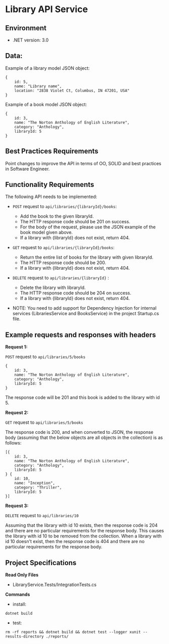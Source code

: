 # Library API Service

## Environment 

- .NET version: 3.0

## Data:  
Example of a library model JSON object:
```
{
    id: 5,
    name: "Library name",
    location: "2838 Violet Ct, Columbus, IN 47201, USA"
}  
```

Example of a book model JSON object:
```
{
    id: 3,
    name: "The Norton Anthology of English Literature",
    category: "Anthology",
    libraryId: 5
}  
```

## Best Practices Requirements

Point changes to improve the API in terms of OO, SOLID and best practices in Software Engineer.

## Functionality Requirements

The following API needs to be implemented:

- `POST` request to `api/libraries/{libraryId}/books`:
    - Add the book to the given libraryId. 
    - The HTTP response code should be 201 on success.
    - For the body of the request, please use the JSON example of the book model given above.
    - If a library with {libraryId} does not exist, return 404.

- `GET` request to `api/libraries/{libraryId}/books`:
    - Return the entire list of books for the library with given libraryId.
    - The HTTP response code should be 200.
    - If a library with {libraryId} does not exist, return 404.
 
- `DELETE` request to `api/libraries/{libraryId}` :
    - Delete the library with libraryId. 
    - The HTTP response code should be 204 on success.
    - If a library with {libraryId} does not exist, return 404.
 

- NOTE: You need to add support for Dependency Injection for internal services (LibrariesService and BooksService) in the project Startup.cs file.

## Example requests and responses with headers

**Request 1:**

`POST` request to `api/libraries/5/books`

```
{
    id: 3,
    name: "The Norton Anthology of English Literature",
    category: "Anthology",
    libraryId: 5
}
```
The response code will be 201 and this book is added to the library with id 5.

**Request 2:**

`GET` request to `api/libraries/5/books`

The response code is 200, and when converted to JSON, the response body (assuming that the below objects are all objects in the collection) is as follows:

```
[{
    id: 3,
    name: "The Norton Anthology of English Literature",
    category: "Anthology",
    libraryId: 5
} {
    id: 10,
    name: "Inception",
    category: "Thriller",
    libraryId: 5
}]
```

**Request 3:**

`DELETE` request to `api/libraries/10`

Assuming that the library with id 10 exists, then the response code is 204 and there are no particular requirements for the response body. This causes the library with id 10 to be removed from the collection. When a library with id 10 doesn't exist, then the response code is 404 and there are no particular requirements for the response body.

## Project Specifications

**Read Only Files**
- LibraryService.Tests/IntegrationTests.cs

**Commands**
- install: 
```
dotnet build
```
- test: 
```
rm -rf reports && dotnet build && dotnet test --logger xunit --results-directory ./reports/
```
